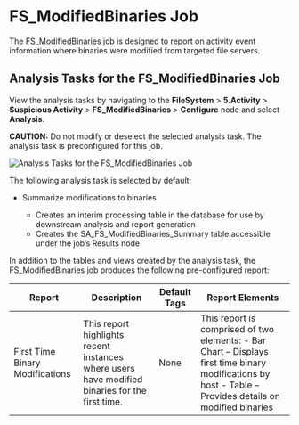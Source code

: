 # FS_ModifiedBinaries Job

The FS_ModifiedBinaries job is designed to report on activity event information where binaries were
modified from targeted file servers.

## Analysis Tasks for the FS_ModifiedBinaries Job

View the analysis tasks by navigating to the **FileSystem** > **5.Activity** > **Suspicious
Activity** > **FS_ModifiedBinaries** > **Configure** node and select **Analysis**.

**CAUTION:** Do not modify or deselect the selected analysis task. The analysis task is
preconfigured for this job.

![Analysis Tasks for the FS_ModifiedBinaries Job](/img/product_docs/accessanalyzer/solutions/filesystem/activity/suspiciousactivity/modifiedbinariesanalysis.webp)

The following analysis task is selected by default:

- Summarize modifications to binaries

    - Creates an interim processing table in the database for use by downstream analysis and report
      generation
    - Creates the SA_FS_ModifiedBinaries_Summary table accessible under the job’s Results node

In addition to the tables and views created by the analysis task, the FS_ModifiedBinaries job
produces the following pre-configured report:

| Report                          | Description                                                                                    | Default Tags | Report Elements                                                                                                                                          |
| ------------------------------- | ---------------------------------------------------------------------------------------------- | ------------ | -------------------------------------------------------------------------------------------------------------------------------------------------------- |
| First Time Binary Modifications | This report highlights recent instances where users have modified binaries for the first time. | None         | This report is comprised of two elements: - Bar Chart – Displays first time binary modifications by host - Table – Provides details on modified binaries |
